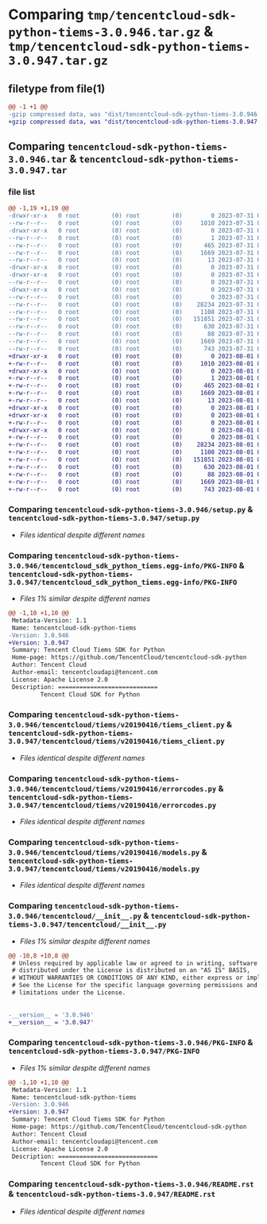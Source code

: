 # Comparing `tmp/tencentcloud-sdk-python-tiems-3.0.946.tar.gz` & `tmp/tencentcloud-sdk-python-tiems-3.0.947.tar.gz`

## filetype from file(1)

```diff
@@ -1 +1 @@
-gzip compressed data, was "dist/tencentcloud-sdk-python-tiems-3.0.946.tar", last modified: Mon Jul 31 00:37:55 2023, max compression
+gzip compressed data, was "dist/tencentcloud-sdk-python-tiems-3.0.947.tar", last modified: Tue Aug  1 00:58:08 2023, max compression
```

## Comparing `tencentcloud-sdk-python-tiems-3.0.946.tar` & `tencentcloud-sdk-python-tiems-3.0.947.tar`

### file list

```diff
@@ -1,19 +1,19 @@
-drwxr-xr-x   0 root         (0) root         (0)        0 2023-07-31 00:37:55.000000 tencentcloud-sdk-python-tiems-3.0.946/
--rw-r--r--   0 root         (0) root         (0)     1010 2023-07-31 00:37:55.000000 tencentcloud-sdk-python-tiems-3.0.946/setup.py
-drwxr-xr-x   0 root         (0) root         (0)        0 2023-07-31 00:37:55.000000 tencentcloud-sdk-python-tiems-3.0.946/tencentcloud_sdk_python_tiems.egg-info/
--rw-r--r--   0 root         (0) root         (0)        1 2023-07-31 00:37:55.000000 tencentcloud-sdk-python-tiems-3.0.946/tencentcloud_sdk_python_tiems.egg-info/dependency_links.txt
--rw-r--r--   0 root         (0) root         (0)      465 2023-07-31 00:37:55.000000 tencentcloud-sdk-python-tiems-3.0.946/tencentcloud_sdk_python_tiems.egg-info/SOURCES.txt
--rw-r--r--   0 root         (0) root         (0)     1669 2023-07-31 00:37:55.000000 tencentcloud-sdk-python-tiems-3.0.946/tencentcloud_sdk_python_tiems.egg-info/PKG-INFO
--rw-r--r--   0 root         (0) root         (0)       13 2023-07-31 00:37:55.000000 tencentcloud-sdk-python-tiems-3.0.946/tencentcloud_sdk_python_tiems.egg-info/top_level.txt
-drwxr-xr-x   0 root         (0) root         (0)        0 2023-07-31 00:37:55.000000 tencentcloud-sdk-python-tiems-3.0.946/tencentcloud/
-drwxr-xr-x   0 root         (0) root         (0)        0 2023-07-31 00:37:55.000000 tencentcloud-sdk-python-tiems-3.0.946/tencentcloud/tiems/
--rw-r--r--   0 root         (0) root         (0)        0 2023-07-31 00:37:55.000000 tencentcloud-sdk-python-tiems-3.0.946/tencentcloud/tiems/__init__.py
-drwxr-xr-x   0 root         (0) root         (0)        0 2023-07-31 00:37:55.000000 tencentcloud-sdk-python-tiems-3.0.946/tencentcloud/tiems/v20190416/
--rw-r--r--   0 root         (0) root         (0)        0 2023-07-31 00:37:55.000000 tencentcloud-sdk-python-tiems-3.0.946/tencentcloud/tiems/v20190416/__init__.py
--rw-r--r--   0 root         (0) root         (0)    28234 2023-07-31 00:37:55.000000 tencentcloud-sdk-python-tiems-3.0.946/tencentcloud/tiems/v20190416/tiems_client.py
--rw-r--r--   0 root         (0) root         (0)     1108 2023-07-31 00:37:55.000000 tencentcloud-sdk-python-tiems-3.0.946/tencentcloud/tiems/v20190416/errorcodes.py
--rw-r--r--   0 root         (0) root         (0)   151851 2023-07-31 00:37:55.000000 tencentcloud-sdk-python-tiems-3.0.946/tencentcloud/tiems/v20190416/models.py
--rw-r--r--   0 root         (0) root         (0)      630 2023-07-31 00:37:55.000000 tencentcloud-sdk-python-tiems-3.0.946/tencentcloud/__init__.py
--rw-r--r--   0 root         (0) root         (0)       88 2023-07-31 00:37:55.000000 tencentcloud-sdk-python-tiems-3.0.946/setup.cfg
--rw-r--r--   0 root         (0) root         (0)     1669 2023-07-31 00:37:55.000000 tencentcloud-sdk-python-tiems-3.0.946/PKG-INFO
--rw-r--r--   0 root         (0) root         (0)      743 2023-07-31 00:37:55.000000 tencentcloud-sdk-python-tiems-3.0.946/README.rst
+drwxr-xr-x   0 root         (0) root         (0)        0 2023-08-01 00:58:08.000000 tencentcloud-sdk-python-tiems-3.0.947/
+-rw-r--r--   0 root         (0) root         (0)     1010 2023-08-01 00:58:08.000000 tencentcloud-sdk-python-tiems-3.0.947/setup.py
+drwxr-xr-x   0 root         (0) root         (0)        0 2023-08-01 00:58:08.000000 tencentcloud-sdk-python-tiems-3.0.947/tencentcloud_sdk_python_tiems.egg-info/
+-rw-r--r--   0 root         (0) root         (0)        1 2023-08-01 00:58:08.000000 tencentcloud-sdk-python-tiems-3.0.947/tencentcloud_sdk_python_tiems.egg-info/dependency_links.txt
+-rw-r--r--   0 root         (0) root         (0)      465 2023-08-01 00:58:08.000000 tencentcloud-sdk-python-tiems-3.0.947/tencentcloud_sdk_python_tiems.egg-info/SOURCES.txt
+-rw-r--r--   0 root         (0) root         (0)     1669 2023-08-01 00:58:08.000000 tencentcloud-sdk-python-tiems-3.0.947/tencentcloud_sdk_python_tiems.egg-info/PKG-INFO
+-rw-r--r--   0 root         (0) root         (0)       13 2023-08-01 00:58:08.000000 tencentcloud-sdk-python-tiems-3.0.947/tencentcloud_sdk_python_tiems.egg-info/top_level.txt
+drwxr-xr-x   0 root         (0) root         (0)        0 2023-08-01 00:58:08.000000 tencentcloud-sdk-python-tiems-3.0.947/tencentcloud/
+drwxr-xr-x   0 root         (0) root         (0)        0 2023-08-01 00:58:08.000000 tencentcloud-sdk-python-tiems-3.0.947/tencentcloud/tiems/
+-rw-r--r--   0 root         (0) root         (0)        0 2023-08-01 00:58:08.000000 tencentcloud-sdk-python-tiems-3.0.947/tencentcloud/tiems/__init__.py
+drwxr-xr-x   0 root         (0) root         (0)        0 2023-08-01 00:58:08.000000 tencentcloud-sdk-python-tiems-3.0.947/tencentcloud/tiems/v20190416/
+-rw-r--r--   0 root         (0) root         (0)        0 2023-08-01 00:58:08.000000 tencentcloud-sdk-python-tiems-3.0.947/tencentcloud/tiems/v20190416/__init__.py
+-rw-r--r--   0 root         (0) root         (0)    28234 2023-08-01 00:58:08.000000 tencentcloud-sdk-python-tiems-3.0.947/tencentcloud/tiems/v20190416/tiems_client.py
+-rw-r--r--   0 root         (0) root         (0)     1108 2023-08-01 00:58:08.000000 tencentcloud-sdk-python-tiems-3.0.947/tencentcloud/tiems/v20190416/errorcodes.py
+-rw-r--r--   0 root         (0) root         (0)   151851 2023-08-01 00:58:08.000000 tencentcloud-sdk-python-tiems-3.0.947/tencentcloud/tiems/v20190416/models.py
+-rw-r--r--   0 root         (0) root         (0)      630 2023-08-01 00:58:08.000000 tencentcloud-sdk-python-tiems-3.0.947/tencentcloud/__init__.py
+-rw-r--r--   0 root         (0) root         (0)       88 2023-08-01 00:58:08.000000 tencentcloud-sdk-python-tiems-3.0.947/setup.cfg
+-rw-r--r--   0 root         (0) root         (0)     1669 2023-08-01 00:58:08.000000 tencentcloud-sdk-python-tiems-3.0.947/PKG-INFO
+-rw-r--r--   0 root         (0) root         (0)      743 2023-08-01 00:58:08.000000 tencentcloud-sdk-python-tiems-3.0.947/README.rst
```

### Comparing `tencentcloud-sdk-python-tiems-3.0.946/setup.py` & `tencentcloud-sdk-python-tiems-3.0.947/setup.py`

 * *Files identical despite different names*

### Comparing `tencentcloud-sdk-python-tiems-3.0.946/tencentcloud_sdk_python_tiems.egg-info/PKG-INFO` & `tencentcloud-sdk-python-tiems-3.0.947/tencentcloud_sdk_python_tiems.egg-info/PKG-INFO`

 * *Files 1% similar despite different names*

```diff
@@ -1,10 +1,10 @@
 Metadata-Version: 1.1
 Name: tencentcloud-sdk-python-tiems
-Version: 3.0.946
+Version: 3.0.947
 Summary: Tencent Cloud Tiems SDK for Python
 Home-page: https://github.com/TencentCloud/tencentcloud-sdk-python
 Author: Tencent Cloud
 Author-email: tencentcloudapi@tencent.com
 License: Apache License 2.0
 Description: ============================
         Tencent Cloud SDK for Python
```

### Comparing `tencentcloud-sdk-python-tiems-3.0.946/tencentcloud/tiems/v20190416/tiems_client.py` & `tencentcloud-sdk-python-tiems-3.0.947/tencentcloud/tiems/v20190416/tiems_client.py`

 * *Files identical despite different names*

### Comparing `tencentcloud-sdk-python-tiems-3.0.946/tencentcloud/tiems/v20190416/errorcodes.py` & `tencentcloud-sdk-python-tiems-3.0.947/tencentcloud/tiems/v20190416/errorcodes.py`

 * *Files identical despite different names*

### Comparing `tencentcloud-sdk-python-tiems-3.0.946/tencentcloud/tiems/v20190416/models.py` & `tencentcloud-sdk-python-tiems-3.0.947/tencentcloud/tiems/v20190416/models.py`

 * *Files identical despite different names*

### Comparing `tencentcloud-sdk-python-tiems-3.0.946/tencentcloud/__init__.py` & `tencentcloud-sdk-python-tiems-3.0.947/tencentcloud/__init__.py`

 * *Files 1% similar despite different names*

```diff
@@ -10,8 +10,8 @@
 # Unless required by applicable law or agreed to in writing, software
 # distributed under the License is distributed on an "AS IS" BASIS,
 # WITHOUT WARRANTIES OR CONDITIONS OF ANY KIND, either express or implied.
 # See the License for the specific language governing permissions and
 # limitations under the License.
 
 
-__version__ = '3.0.946'
+__version__ = '3.0.947'
```

### Comparing `tencentcloud-sdk-python-tiems-3.0.946/PKG-INFO` & `tencentcloud-sdk-python-tiems-3.0.947/PKG-INFO`

 * *Files 1% similar despite different names*

```diff
@@ -1,10 +1,10 @@
 Metadata-Version: 1.1
 Name: tencentcloud-sdk-python-tiems
-Version: 3.0.946
+Version: 3.0.947
 Summary: Tencent Cloud Tiems SDK for Python
 Home-page: https://github.com/TencentCloud/tencentcloud-sdk-python
 Author: Tencent Cloud
 Author-email: tencentcloudapi@tencent.com
 License: Apache License 2.0
 Description: ============================
         Tencent Cloud SDK for Python
```

### Comparing `tencentcloud-sdk-python-tiems-3.0.946/README.rst` & `tencentcloud-sdk-python-tiems-3.0.947/README.rst`

 * *Files identical despite different names*

